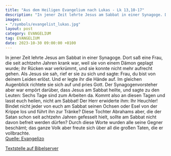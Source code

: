 ```yaml
---
title: "Aus dem Heiligen Evangelium nach Lukas - Lk 13,10-17"
description: "In jener Zeit lehrte Jesus am Sabbat in einer Synagoge. Dort saß eine Frau, die seit achtzehn Jahren krank war, weil sie von einem Dämon geplagt wurde; ihr Rücken war verkrümmt, und sie konnte nicht mehr aufrecht gehen. Als Jesus sie sah, rief er sie zu sich und sagte: Frau, du b...."
images:
- "/symbols/evangelist_lukas.jpg"
layout: post
category: EVANGELIUM
tag: EVANGELIUM
date: 2023-10-30 09:00:00 +0100
---
```

In jener Zeit lehrte Jesus am Sabbat in einer Synagoge.
Dort saß eine Frau, die seit achtzehn Jahren krank war, weil sie von einem Dämon geplagt wurde; ihr Rücken war verkrümmt, und sie konnte nicht mehr aufrecht gehen.
Als Jesus sie sah, rief er sie zu sich und sagte: Frau, du bist von deinem Leiden erlöst.<!--more-->
Und er legte ihr die Hände auf. Im gleichen Augenblick richtete sie sich auf und pries Gott.
Der Synagogenvorsteher aber war empört darüber, dass Jesus am Sabbat heilte, und sagte zu den Leuten: Sechs Tage sind zum Arbeiten da. Kommt also an diesen Tagen und lasst euch heilen, nicht am Sabbat!
Der Herr erwiderte ihm: Ihr Heuchler! Bindet nicht jeder von euch am Sabbat seinen Ochsen oder Esel von der Krippe los und führt ihn zur Tränke?
Diese Tochter Abrahams aber, die der Satan schon seit achtzehn Jahren gefesselt hielt, sollte am Sabbat nicht davon befreit werden dürfen?
Durch diese Worte wurden alle seine Gegner beschämt; das ganze Volk aber freute sich über all die großen Taten, die er vollbrachte.<br>
[Quelle: Evangelizo](https://evangeliumtagfuertag.org/DE/gospel)

[Textstelle auf Bibelserver](https://www.bibleserver.com/EU/Lukas13,10-17)
